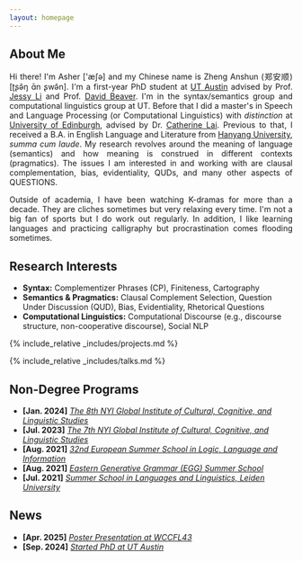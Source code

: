 ```yaml
---
layout: homepage
---
```


## About Me

<p align="justify"> Hi there! I'm Asher ['æʃə] and my Chinese name is Zheng Anshun (郑安顺) [ʈʂə̂ŋ ɑ̄n ʂwə̂n]. I'm a first-year PhD student at <a href="https://www.utexas.edu/">UT Austin</a> advised by Prof. <a href="https://jessyli.com/" target="_blank">Jessy Li</a> and Prof. <a href="https://liberalarts.utexas.edu/linguistics/faculty/dib97" target="_blank">David Beaver</a>. I'm in the syntax/semantics group and computational linguistics group at UT. Before that I did a master's in Speech and Language Processing (or Computational Linguistics) with <em>distinction</em> at <a href="https://www.ed.ac.uk/">University of Edinburgh</a>, advised by Dr. <a href="https://homepages.inf.ed.ac.uk/clai/" target="_blank">Catherine Lai</a>. Previous to that, I received a B.A. in English Language and Literature from <a href="https://www.hanyang.ac.kr/web/eng">Hanyang University</a>, <em>summa cum laude</em>. My research revolves around the meaning of language (semantics) and how meaning is construed in different contexts (pragmatics). The issues I am interested in and working with are clausal complementation, bias, evidentiality, QUDs, and many other aspects of QUESTIONS.</p>
<!-- 
 My efforts, at present, are directed to provide cross-linguistic evidence from Eastern Asian Languages (e.g., Mandarin and Korean) for the existing theories, in order to form a universal picture of CP selection. In addition, the syntactic realization of semantic selection is also of my interest, which I believe will lead to a beautiful theory posited at the syntax-semantics interface.  -->

<!-- <p align="justify">At Edinburgh, I worked with Dr. <a href="https://kdjarv.wixsite.com/kajsadjarv">Kajsa Djärv</a>, who directed me to explore the amazing field of clausal complement selection to figure out the reasons behind the CP selection patterns across predicates (e.g., <em>know</em>, <em>wonder</em> and <em>believe</em>). On a more computational note, I use the cutting-edge models such as BERT, GPT etc. to computationalize linguistic theories. My M.Sc. thesis advised by Dr. <a href="https://homepages.inf.ed.ac.uk/clai/" target="_blank">Catherine Lai</a> was to construct an expectation-driven QUD model/pipeline. I also hold a minor interest in grammar competition and language variation because of Professor <a href="https://www.ed.ac.uk/profile/caroline-heycock">Caroline Heycock</a>. I have not really done any work on this field, but I have learned about a number of theories connected to computation and acquisition (e.g., Constant Rate, Tolerance Principle), which I would very much want to dive into in the future.</p> -->
<!-- , on which I test e.g., syntax-discourse interface (e.g., Ellipsis) and Semantics-discourse interface (e.g., exclusives).  -->


<p align="justify">Outside of academia, I have been watching K-dramas for more than a decade. They are cliches sometimes but very relaxing every time. I'm not a big fan of sports but I do work out regularly. In addition, I like learning languages and practicing calligraphy but procrastination comes flooding sometimes.</p>


## Research Interests
- **Syntax:** Complementizer Phrases (CP), Finiteness, Cartography
- **Semantics & Pragmatics:** Clausal Complement Selection, Question Under Discussion (QUD), Bias, Evidentiality, Rhetorical Questions
- **Computational Linguistics:** Computational Discourse (e.g., discourse structure, non-cooperative discourse), Social NLP


<!-- {% include_relative _includes/publications.md %} -->

{% include_relative _includes/projects.md %}

{% include_relative _includes/talks.md %}







## Non-Degree Programs

<!-- - **[Feb. 2020]** Our paper about incremental learning is accepted to CVPR 2020.
- **[Feb. 2020]** We will host the ACM Multimedia Asia 2020 conference in Singapore!
- **[Sept. 2019]** Our paper about few-shot learning is accepted to NeurIPS 2019. -->
- **[Jan. 2024]** <a href="https://nyispb.org/vnyi7/" target="_blank">*The 8th NYI Global Institute of Cultural, Cognitive, and Linguistic Studies*</a> 
- **[Jul. 2023]** <a href="https://nyispb.org/vnyi7/" target="_blank">*The 7th NYI Global Institute of Cultural, Cognitive, and Linguistic Studies*</a> 
- **[Aug. 2021]** <a href="https://onlinelibrary.wiley.com/doi/abs/10.1111/jocd.13486" target="_blank">*32nd European Summer School in Logic, Language and Information*</a>
- **[Aug. 2021]** <a href="https://www.universiteitleiden.nl/en/education/study-programmes/summer-schools/summer-school-in-languages-and-linguistics" target="_blank">*Eastern Generative Grammar (EGG) Summer School*</a>
- **[Jul. 2021]** <a href="https://www.universiteitleiden.nl/en/education/study-programmes/summer-schools/summer-school-in-languages-and-linguistics" target="_blank">*Summer School in Languages and Linguistics, Leiden University*</a>

## News
- **[Apr. 2025]** <a href="https://wccfl43.github.io/" target="_blank">*Poster Presentation at WCCFL43*</a>  
- **[Sep. 2024]** <a href="https://liberalarts.utexas.edu/linguistics/" target="_blank">*Started PhD at UT Austin*</a>  


<!-- ## Selected Awards
- **[May. 2022]** <a href="https://www.hanyang.ac.kr/web/eng/scholarships" target="_blank">*Hanyang International Excellence Awards (HIEA)*</a> (\$12000)
- **[Sep. 2020]** <a href="http://studyerica.hanyang.ac.kr/eng/apply/scholarship.html" target="_blank">*Hanyang International Scholarship Program (HISP)*</a>  (\$1500) -->

<!-- ## Selected Awards
- **[May. 2022]** <a href="https://www.hanyang.ac.kr/web/eng/scholarships" target="_blank">*Hanyang International Excellence Awards (HIEA)*</a> (\$12000)
- **[Sep. 2020]** <a href="http://studyerica.hanyang.ac.kr/eng/apply/scholarship.html" target="_blank">*Hanyang International Scholarship Program (HISP)*</a>  (\$1500) -->


<!-- {% include_relative _includes/services.md %} -->


